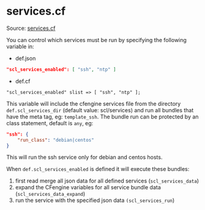 # services.cf

Source: [services.cf](/masterfiles/lib/scl/services.cf)

You can control which services must be run by specifying the following variable in:
 * def.json
```json
"scl_services_enabled": [ "ssh", "ntp" ]
```

 * def.cf
```
"scl_services_enabled" slist => [ "ssh", "ntp" ];
```

This variable will include the cfengine services file from the directory
`def.scl_services_dir` (default value: scl/services) and run all bundles that have
the meta tag, eg: `template_ssh`. The bundle run can be protected by an class
statement, default is `any`, eg:
```json
"ssh": {
    "run_class": "debian|centos"
}
```
This will run the ssh service only for debian and centos hosts.

When `def.scl_services_enabled` is defined it will execute these bundles:
 1. first read merge all json data for all defined services (`scl_services_data`)
 1. expand the CFengine variables for all service bundle data (`scl_services_data_expand`)
 1. run the service  with the specified json data `(scl_services_run`)
